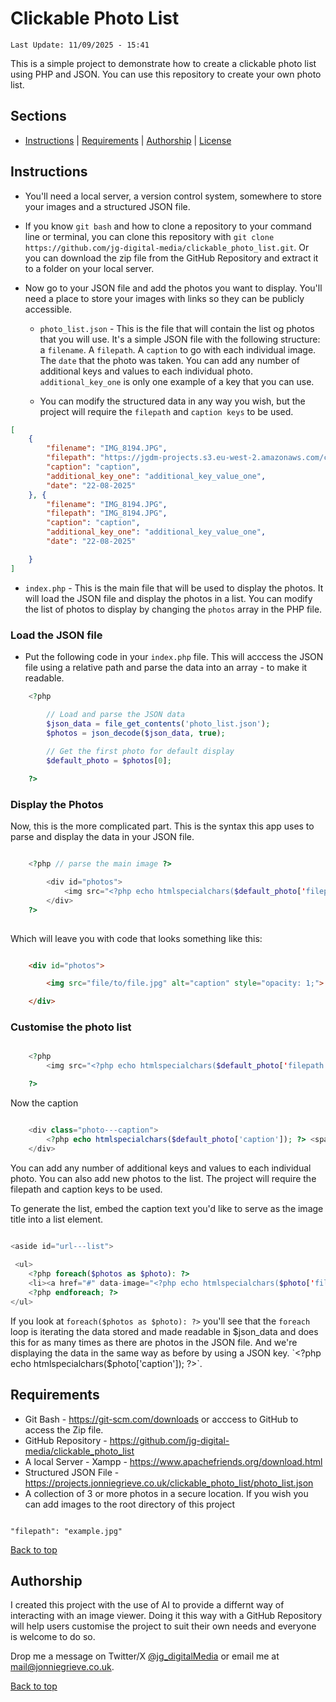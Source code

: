# Clickable Photo List

`Last Update: 11/09/2025 - 15:41`

This is a simple project to demonstrate how to create a clickable photo list using PHP and JSON. You can use this repository to create your own photo list.

## Sections

+ [Instructions](#instructions) | [Requirements](Requirements) | [Authorship](#authorship) | [License](#license)

## Instructions

+ You'll need a local server, a version control system, somewhere to store your images and a structured JSON file.

+ If you know `git bash` and how to clone a repository to your command line or terminal, you can clone this repository with `git clone https://github.com/jg-digital-media/clickable_photo_list.git`. Or you can download the zip file from the GitHub Repository and extract it to a folder on your local server.

+ Now go to your JSON file and add the photos you want to display. You'll need a place to store your images with links so they can be publicly accessible.

  + `photo_list.json` - This is the file that will contain the list og photos that you will use. It's a simple JSON file with the following structure:  a `filename`. A `filepath`. A `caption` to go with each individual image. The `date` that the photo was taken. You can add any number of additional keys and values to each individual photo. `additional_key_one` is only one example of a key that you can use.

  + You can modify the structured data in any way you wish, but the project will require the `filepath` and `caption keys` to be used.

```json
[
    {
        "filename": "IMG_8194.JPG",
        "filepath": "https://jgdm-projects.s3.eu-west-2.amazonaws.com/clickable_photo_list/flowers/IMG_8194.JPG",
        "caption": "caption",
        "additional_key_one": "additional_key_value_one",
        "date": "22-08-2025"
    }, {
        "filename": "IMG_8194.JPG",
        "filepath": "IMG_8194.JPG",
        "caption": "caption",
        "additional_key_one": "additional_key_value_one",
        "date": "22-08-2025"

    }
]
```

+ `index.php` - This is the main file that will be used to display the photos. It will load the JSON file and display the photos in a list. You can modify the list of photos to display by changing the `photos` array in the PHP file.

### Load the JSON file

+ Put the following code in your `index.php` file.  This will acccess the JSON file using a relative path and parse the data into an array - to make it readable.

```php
    <?php 

        // Load and parse the JSON data
        $json_data = file_get_contents('photo_list.json');
        $photos = json_decode($json_data, true);
        
        // Get the first photo for default display
        $default_photo = $photos[0];

    ?>
```

### Display the Photos 

Now, this is the more complicated part. This is the syntax this app uses to parse and display the data in your JSON file.

```php

    <?php // parse the main image ?>

        <div id="photos">
            <img src="<?php echo htmlspecialchars($default_photo['filepath']); ?>" alt="<?php echo htmlspecialchars($default_photo['caption']); ?>">
        </div>
    ?>
       
```

Which will leave you with code that looks something like this:

```html 

    <div id="photos">

        <img src="file/to/file.jpg" alt="caption" style="opacity: 1;">

    </div>

```

### Customise the photo list

```php

    <?php 
        <img src="<?php echo htmlspecialchars($default_photo['filepath']); ?>" alt="<?php echo htmlspecialchars($default_photo['caption']); ?>">

    ?>
```

Now the caption 

```php

    <div class="photo---caption">
        <?php echo htmlspecialchars($default_photo['caption']); ?> <span>(<?php echo htmlspecialchars($default_photo['caption']); ?>)</span>
    </div>
```

You can add any number of additional keys and values to each individual photo. You can also add new photos to the list. The project will require the filepath and caption keys to be used.

To generate the list, embed the caption text you'd like to serve as the image title into a list element.

```php 

<aside id="url---list">
            
 <ul>
    <?php foreach($photos as $photo): ?>
    <li><a href="#" data-image="<?php echo htmlspecialchars($photo['filepath']); ?>" data-caption="<?php echo htmlspecialchars($photo['caption']); ?>" data-scientific="<?php echo htmlspecialchars($photo['caption']); ?>"><?php echo htmlspecialchars($photo['caption']); ?></a></li>
    <?php endforeach; ?>
</ul>

```

If you look at `foreach($photos as $photo): ?>` you'll see that the `foreach` loop is iterating the data stored and made readable in $json_data and does this for as many times as there are photos in the JSON file. And we're displaying the data in the same way as before by using a JSON key.  `<?php echo htmlspecialchars($photo['caption']); ?>`.



## Requirements

+ Git Bash - https://git-scm.com/downloads or acccess to GitHub to access the Zip file.
+ GitHub Repository - https://github.com/jg-digital-media/clickable_photo_list
+ A local Server - Xampp - https://www.apachefriends.org/download.html
+ Structured JSON File - https://projects.jonniegrieve.co.uk/clickable_photo_list/photo_list.json
+ A collection of 3 or more photos in a secure location.  If you wish you can add images to the root directory of this project  


```

"filepath": "example.jpg"

```

[Back to top](#clickable-photo-list)

## Authorship

I created this project with the use of AI to provide a differnt way of interacting with an image viewer. Doing it this way with a GitHub Repository will help users customise the project to suit their own needs and everyone is welcome to do so.

Drop me a message on Twitter/X [@jg_digitalMedia](https://twitter.com/jg_digitalMedia) or email me at [mail@jonniegrieve.co.uk](mailto:mail@jonniegrieve.co.uk).

[Back to top](#clickable-photo-list)
